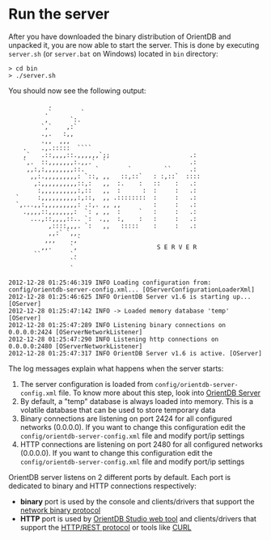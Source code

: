 # Run the server

After you have downloaded the binary distribution of OrientDB and unpacked it, you are now able to start the server. This is done by executing `server.sh` (or `server.bat` on Windows) located in `bin` directory:

    > cd bin
    > ./server.sh

You should now see the following output:

               .
              .`        `
              ,      `:.
             `,`    ,:`
             .,.   :,,
             .,,  ,,,
        .    .,.:::::  ````
        ,`   .::,,,,::.,,,,,,`;;                      .:
        `,.  ::,,,,,,,:.,,.`  `                       .:
         ,,:,:,,,,,,,,::.   `        `         ``     .:
          ,,:.,,,,,,,,,: `::, ,,   ::,::`   : :,::`  ::::
           ,:,,,,,,,,,,::,:   ,,  :.    :   ::    :   .:
            :,,,,,,,,,,:,::   ,,  :      :  :     :   .:
      `     :,,,,,,,,,,:,::,  ,, .::::::::  :     :   .:
      `,...,,:,,,,,,,,,: .:,. ,, ,,         :     :   .:
        .,,,,::,,,,,,,:  `: , ,,  :     `   :     :   .:
          ...,::,,,,::.. `:  .,,  :,    :   :     :   .:
               ,::::,,,. `:   ,,   :::::    :     :   .:
               ,,:` `,,.
              ,,,    .,`
             ,,.     `,                      S E R V E R
           ``        `.
                     ``
                     `

    2012-12-28 01:25:46:319 INFO Loading configuration from: config/orientdb-server-config.xml... [OServerConfigurationLoaderXml]
    2012-12-28 01:25:46:625 INFO OrientDB Server v1.6 is starting up... [OServer]
    2012-12-28 01:25:47:142 INFO -> Loaded memory database 'temp' [OServer]
    2012-12-28 01:25:47:289 INFO Listening binary connections on 0.0.0.0:2424 [OServerNetworkListener]
    2012-12-28 01:25:47:290 INFO Listening http connections on 0.0.0.0:2480 [OServerNetworkListener]
    2012-12-28 01:25:47:317 INFO OrientDB Server v1.6 is active. [OServer]

The log messages explain what happens when the server starts:

1. The server configuration is loaded from `config/orientdb-server-config.xml` file. To know more about this step, look into [OrientDB Server](DB-Server.md)
2. By default, a "temp" database is always loaded into memory. This is a volatile database that can be used to store temporary data
3. Binary connections are listening on port 2424 for all configured networks (0.0.0.0). If you want to change this configuration edit the `config/orientdb-server-config.xml` file and modify port/ip settings
4. HTTP connections are listening on port 2480 for all configured networks (0.0.0.0). If you want to change this configuration edit the `config/orientdb-server-config.xml` file and modify port/ip settings

OrientDB server listens on 2 different ports by default. Each port is dedicated to binary and HTTP connections respectively:
- **binary** port is used by the console and clients/drivers that support the [network binary protocol](Network-Binary-Protocol.md)
- **HTTP** port is used by [OrientDB Studio web tool](http://www.orientechnologies.com/docs/last/orientdb-studio.wiki/Home-page.html) and clients/drivers that support the [HTTP/REST protocol](OrientDB-REST.md) or tools like [CURL](http://en.wikipedia.org/wiki/CURL)


